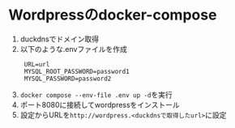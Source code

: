 # Wordpressのdocker-compose
1. duckdnsでドメイン取得
2. 以下のような.envファイルを作成
   ```
    URL=url
    MYSQL_ROOT_PASSWORD=password1
    MYSQL_PASSWORD=password2
    ```
3. `docker compose --env-file .env up -d`を実行
4. ポート8080に接続してwordpressをインストール
5. 設定からURLを`http://wordpress.<duckdnsで取得したurl>`に設定
